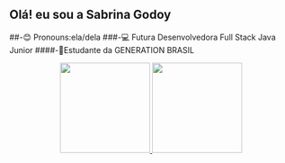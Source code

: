##  Olá! eu sou a Sabrina Godoy

##-😊 Pronouns:ela/dela
###-💻 Futura Desenvolvedora Full Stack Java Junior
####-📔Estudante da GENERATION BRASIL
<div align="center">
  <a href="https://github.com/Sabrinagodoy1">
  <img height="160em" src="https://github-readme-stats.vercel.app/api?username=Sabrinagodoy1&show_icons=true&theme=dark&include_all_commits=true&count_private=true"/>
  <img height="160em" src="https://github-readme-stats.vercel.app/api/top-langs/?username=Sabrinagodoy1&layout=compact&langs_count=7&theme=dark"/>
</div>
